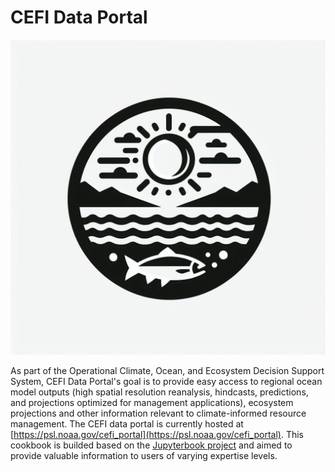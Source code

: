 # CEFI Data Portal

![CEFI LOGO](../images/cefi_logo.png)

As part of the Operational Climate, Ocean, and Ecosystem Decision Support System, CEFI Data Portal's goal is to provide easy access to regional ocean model outputs (high spatial resolution reanalysis, hindcasts, predictions, and projections optimized for management applications), ecosystem projections and other information relevant to climate-informed resource management.
The CEFI data portal is currently hosted at [https://psl.noaa.gov/cefi_portal](https://psl.noaa.gov/cefi_portal). This cookbook is builded based on the [Jupyterbook project](https://jupyterbook.org/en/stable/intro.html) and aimed to provide valuable information to users of varying expertise levels.
